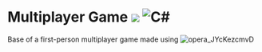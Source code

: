 # Multiplayer Game <img src="https://img.shields.io/badge/Unity-100000?style=for-the-badge&logo=unity&logoColor=white"> ![C#](https://img.shields.io/badge/c%23-%23239120.svg?style=for-the-badge&logo=c-sharp&logoColor=white)
Base of a first-person multiplayer game made using 
![opera_JYcKezcmvD](https://user-images.githubusercontent.com/54097213/154681090-5bbe7843-aecc-4ab9-9314-a44224978100.gif)
